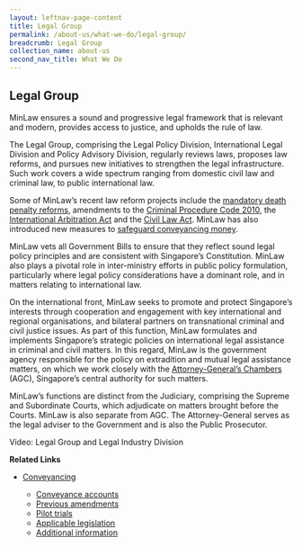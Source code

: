 ```yaml
---
layout: leftnav-page-content
title: Legal Group
permalink: /about-us/what-we-do/legal-group/
breadcrumb: Legal Group
collection_name: about-us
second_nav_title: What We Do
---
```


Legal Group
---

MinLaw ensures a sound and progressive legal framework that is relevant and modern, provides access to justice, and upholds the rule of law.

The Legal Group, comprising the Legal Policy Division, International Legal Division and Policy Advisory Division, regularly reviews laws, proposes law reforms, and pursues new initiatives to strengthen the legal infrastructure. Such work covers a wide spectrum ranging from domestic civil law and criminal law, to public international law. 

Some of MinLaw’s recent law reform projects include the [mandatory death penalty reforms](/news/press-releases/fact-sheet-on-the-proposed-amendments-to-the-penal-code-and-criminal-procedure-code), amendments to the [Criminal Procedure Code 2010](/news/parliamentary-speeches/second-reading-speech-by-law-minister-k-shanmugam-on-the-criminal-procedure-code-bill), the [International Arbitration Act](/news/parliamentary-speeches/second-reading-speech-by-law-minister-k-shanmugam-on-the-international-arbitration-amendment-bill) and the [Civil Law Act](/news/parliamentary-speeches/second-reading-speech-by-minister-for-law-mr-k-shanmugam-on-the-civil-law-amendment-bill). MinLaw has also introduced new measures to [safeguard conveyancing money](/conveyancing/).

MinLaw vets all Government Bills to ensure that they reflect sound legal policy principles and are consistent with Singapore’s Constitution. MinLaw also plays a pivotal role in inter-ministry efforts in public policy formulation, particularly where legal policy considerations have a dominant role, and in matters relating to international law.

On the international front, MinLaw seeks to promote and protect Singapore’s interests through cooperation and engagement with key international and regional organisations, and bilateral partners on transnational criminal and civil justice issues. As part of this function, MinLaw formulates and implements Singapore’s strategic policies on international legal assistance in criminal and civil matters. In this regard, MinLaw is the government agency responsible for the policy on extradition and mutual legal assistance matters, on which we work closely with the [Attorney-General’s Chambers](https://www.agc.gov.sg/) (AGC), Singapore’s central authority for such matters.

MinLaw’s functions are distinct from the Judiciary, comprising the Supreme and Subordinate Courts, which adjudicate on matters brought before the Courts. MinLaw is also separate from AGC. The Attorney-General serves as the legal adviser to the Government and is also the Public Prosecutor.

Video: Legal Group and Legal Industry Division

**Related Links**
<ul>
  <li>
    <a href="/conveyancing/" target="_blank">Conveyancing</a>
  </li>
  <ul>
    <li>
      <a href="/conveyancing-account/" target="_blank">Conveyance accounts</a>
    </li>
    <li>
      <a href="/previous-amendments/" target="_blank">Previous amendments</a>
    </li>
    <li>
      <a href="/pilot-trials/" target="_blank">Pilot trials</a>
    </li>
    <li>
      <a href="/applicable-legislation/" target="_blank">Applicable legislation</a>
    </li>
    <li>
      <a href="/additional-information/" target="_blank">Additional information</a>
    </li>
  </ul>
</ul>
